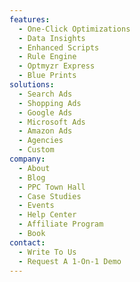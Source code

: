 ```yaml
---
features:
  - One-Click Optimizations
  - Data Insights
  - Enhanced Scripts
  - Rule Engine
  - Optmyzr Express
  - Blue Prints
solutions:
  - Search Ads
  - Shopping Ads
  - Google Ads
  - Microsoft Ads
  - Amazon Ads
  - Agencies
  - Custom
company:
  - About
  - Blog
  - PPC Town Hall
  - Case Studies
  - Events
  - Help Center
  - Affiliate Program
  - Book
contact:
  - Write To Us
  - Request A 1-On-1 Demo
---
```

